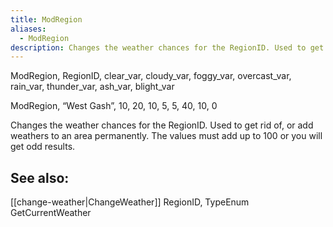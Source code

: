```yaml
---
title: ModRegion
aliases:
  - ModRegion
description: Changes the weather chances for the RegionID. Used to get rid of, or add weathers to an area permanently.
---
```

ModRegion, RegionID, clear\_var, cloudy\_var, foggy\_var, overcast\_var, rain\_var, thunder\_var, ash\_var, blight\_var

ModRegion, “West Gash”, 10, 20, 10, 5, 5, 40, 10, 0

Changes the weather chances for the RegionID. Used to get rid of, or add weathers to an area permanently. The values must add up to 100 or you will get odd results.

## See also:  
[[change-weather|ChangeWeather]] RegionID, TypeEnum  
GetCurrentWeather  
